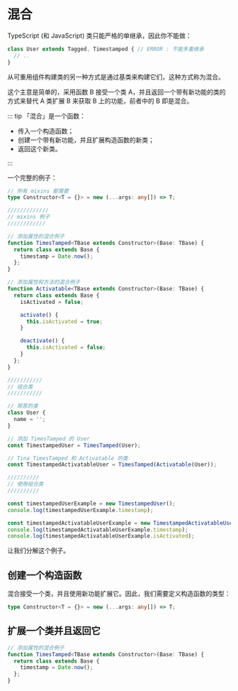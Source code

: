 # 混合

TypeScript (和 JavaScript) 类只能严格的单继承，因此你不能做：

```ts
class User extends Tagged, Timestamped { // ERROR : 不能多重继承
  // ..
}
```

从可重用组件构建类的另一种方式是通过基类来构建它们，这种方式称为混合。

这个主意是简单的，采用函数 B 接受一个类 A，并且返回一个带有新功能的类的方式来替代 A 类扩展 B 来获取 B 上的功能，前者中的 B 即是混合。

::: tip
「混合」是一个函数：

- 传入一个构造函数；
- 创建一个带有新功能，并且扩展构造函数的新类；
- 返回这个新类。

:::

一个完整的例子：

```ts
// 所有 mixins 都需要
type Constructor<T = {}> = new (...args: any[]) => T;

/////////////
// mixins 例子
////////////

// 添加属性的混合例子
function TimesTamped<TBase extends Constructor>(Base: TBase) {
  return class extends Base {
    timestamp = Date.now();
  };
}

// 添加属性和方法的混合例子
function Activatable<TBase extends Constructor>(Base: TBase) {
  return class extends Base {
    isActivated = false;

    activate() {
      this.isActivated = true;
    }

    deactivate() {
      this.isActivated = false;
    }
  };
}

///////////
// 组合类
///////////

// 简答的类
class User {
  name = '';
}

// 添加 TimesTamped 的 User
const TimestampedUser = TimesTamped(User);

// Tina TimesTamped 和 Activatable 的类
const TimestampedActivatableUser = TimesTamped(Activatable(User));

//////////
// 使用组合类
//////////

const timestampedUserExample = new TimestampedUser();
console.log(timestampedUserExample.timestamp);

const timestampedActivatableUserExample = new TimestampedActivatableUser();
console.log(timestampedActivatableUserExample.timestamp);
console.log(timestampedActivatableUserExample.isActivated);
```

让我们分解这个例子。

## 创建一个构造函数

混合接受一个类，并且使用新功能扩展它。因此，我们需要定义构造函数的类型：

```ts
type Constructor<T = {}> = new (...args: any[]) => T;
```

## 扩展一个类并且返回它

```ts
// 添加属性的混合例子
function TimesTamped<TBase extends Constructor>(Base: TBase) {
  return class extends Base {
    timestamp = Date.now();
  };
}
```
